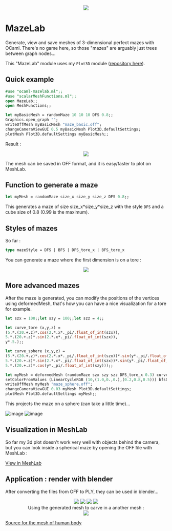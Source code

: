 <p align="center">
  <img src="https://raw.githubusercontent.com/Bleuje/ocaml-mazelab/master/pictures/header.jpg">
</p>

# MazeLab
Generate, view and save meshes of 3-dimensional perfect mazes with OCaml. There's no game here, so those "mazes" are arguably just trees between graph nodes...

This "MazeLab" module uses my `Plot3D` module ([repository here](https://github.com/Bleuje/ocaml-mesh-plot)).

## Quick example

``` ocaml
#use "ocaml-mazelab.ml";;
#use "scalarMeshFunctions.ml";;
open MazeLab;;
open MeshFunctions;;

let myBasicMesh = randomMaze 10 10 10 DFS 0.8;;
Graphics.open_graph "";
writeOffMesh myBasicMesh "maze_basic.off";
changeCameraViewGUI 0.5 myBasicMesh Plot3D.defaultSettings;
plotMesh Plot3D.defaultSettings myBasicMesh;;
```
Result :

<p align="center">
  <img src="https://raw.githubusercontent.com/Bleuje/ocaml-mazelab/master/pictures/basic_cube.jpg">
</p>

The mesh can be saved in OFF format, and it is easy/faster to plot on MeshLab.

## Function to generate a maze
``` ocaml
let myMesh = randomMaze size_x size_y size_z DFS 0.8;;
```
This generates a maze of size size_x\*size_y\*size_z with the style `DFS` and a cube size of 0.8 (0.99 is the maximum).

## Styles of mazes
So far :
``` ocaml
type mazeStyle = DFS | BFS | DFS_tore_x | BFS_tore_x
```
You can generate a maze where the first dimension is on a tore :

<p align="center">
  <img src="https://raw.githubusercontent.com/Bleuje/ocaml-mazelab/master/pictures/toreMaze.jpg">
</p>

## More advanced mazes

After the maze is generated, you can modify the positions of the vertices using deformedMesh, that's how you can have a nice visualization for a tore for example.

``` ocaml
let szx = 100;;let szy = 100;;let szz = 4;;

let curve_tore (x,y,z) =
(5.*.(20.+.z)*.cos(2.*.x*._pi/.float_of_int(szx)),
5.*.(20.+.z)*.sin(2.*.x*._pi/.float_of_int(szx)),
y*.5.);;

let curve_sphere (x,y,z) =
(5.*.(20.+.z)*.cos(2.*.x*._pi/.float_of_int(szx))*.sin(y*._pi/.float_of_int(szy)),
5.*.(20.+.z)*.sin(2.*.x*._pi/.float_of_int(szx))*.sin(y*._pi/.float_of_int(szy)),
5.*.(20.+.z)*.cos(y*._pi/.float_of_int(szy)));;

let myMesh = deformedMesh (randomMaze szx szy szz DFS_tore_x 0.3) curve_sphere;;
setColorFromValues (LinearCycleRGB (10,(1.0,0.,0.),(0.2,0.8,0.5))) bfsDepth_value myMesh;
writeOffMesh myMesh "maze_sphere.off";
changeCameraViewGUI 0.03 myMesh Plot3D.defaultSettings;
plotMesh Plot3D.defaultSettings myMesh;;
```

This projects the maze on a sphere (can take a little time)...

![image](https://raw.githubusercontent.com/Bleuje/ocaml-mazelab/master/pictures/spheremazeplot.jpg)
![image](https://raw.githubusercontent.com/Bleuje/ocaml-mazelab/master/pictures/finishedspheremini.jpg)

## Visualization in MeshLab

So far my 3d plot doesn't work very well with objects behind the camera, but you can look inside a spherical maze by opening the OFF file with MeshLab :

[View in MeshLab](https://raw.githubusercontent.com/Bleuje/ocaml-mazelab/master/pictures/meshlab-insidesphere2.jpg)

## Application : render with blender
After converting the files from OFF to PLY, they can be used in blender...

<p align="center">
  <img src="https://raw.githubusercontent.com/Bleuje/ocaml-mazelab/master/pictures/nice3mini.jpg">
  <img src="https://raw.githubusercontent.com/Bleuje/ocaml-mazelab/master/pictures/bigarc2mini.jpg">
  <img src="https://raw.githubusercontent.com/Bleuje/ocaml-mazelab/master/pictures/tree3mini.jpg">
  <img src="https://raw.githubusercontent.com/Bleuje/ocaml-mazelab/master/pictures/stylishmini.jpg">
  <br />
  Using the generated mesh to carve in a another mesh :
  <br />
  <img src="https://raw.githubusercontent.com/Bleuje/ocaml-mazelab/master/pictures/realworld3.jpg">
</p>

[Source for the mesh of human body](http://opengameart.org/content/base-human-models-low-poly)
